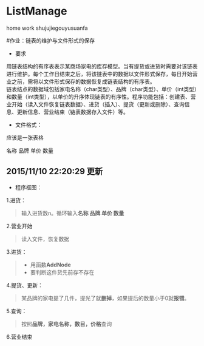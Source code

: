 # ListManage
home work shujujiegouyusuanfa

#作业：链表的维护与文件形式的保存

- 要求


用链表结构的有序表表示某商场家电的库存模型。当有提货或进货时需要对该链表进行维护。每个工作日结束之后，将该链表中的数据以文件形式保存，每日开始营业之前，需将以文件形式保存的数据恢复成链表结构的有序表。  
链表结点的数据域包括家电名称（char类型）、品牌（char类型）、单价（int类型）和数量（int类型），以单价的升序体现链表的有序性。程序功能包括：创建表、营业开始（读入文件恢复链表数据）、进货（插入）、提货（更新或删除）、查询信息、更新信息、营业结束（链表数据存入文件）等。

- 文件格式：

应该是一张表格

名称	品牌	单价	数量

2015/11/10 22:20:29 更新
-
- 程序框图：

1.进货：

>输入进货数n。循环输入**名称 品牌 单价 数量**

2.营业开始

>读入文件，恢复数据

3.进货：
>- 用函数**AddNode**
>- 要判断这件货先前存不存在

4.提货、更新：
>某品牌的家电提了几件，提光了就**删掉**，如果提后的数量小于0就**报错**。

5.查询：
>按照**品牌，家电名称，数目，价格**查询

6.营业结束

			
			
			
			

